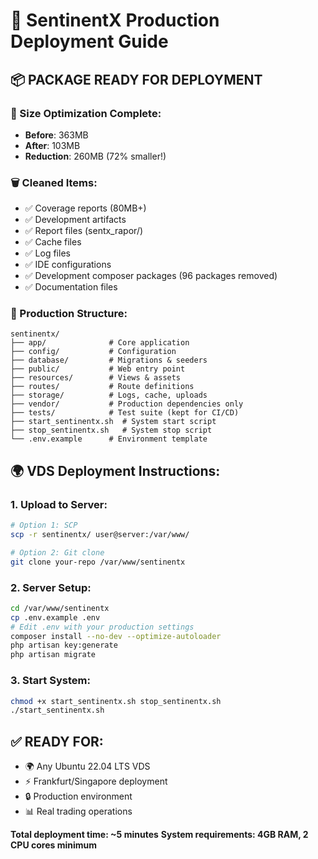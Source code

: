 # 🚀 SentinentX Production Deployment Guide

## 📦 PACKAGE READY FOR DEPLOYMENT

### 🎯 Size Optimization Complete:
- **Before**: 363MB
- **After**: 103MB  
- **Reduction**: 260MB (72% smaller!) 

### 🗑️ Cleaned Items:
- ✅ Coverage reports (80MB+)
- ✅ Development artifacts 
- ✅ Report files (sentx_rapor/)
- ✅ Cache files
- ✅ Log files
- ✅ IDE configurations
- ✅ Development composer packages (96 packages removed)
- ✅ Documentation files

### 📁 Production Structure:
```
sentinentx/
├── app/              # Core application
├── config/           # Configuration
├── database/         # Migrations & seeders
├── public/           # Web entry point
├── resources/        # Views & assets
├── routes/           # Route definitions
├── storage/          # Logs, cache, uploads
├── vendor/           # Production dependencies only
├── tests/            # Test suite (kept for CI/CD)
├── start_sentinentx.sh  # System start script
├── stop_sentinentx.sh   # System stop script
└── .env.example      # Environment template
```

## 🌍 VDS Deployment Instructions:

### 1. Upload to Server:
```bash
# Option 1: SCP
scp -r sentinentx/ user@server:/var/www/

# Option 2: Git clone
git clone your-repo /var/www/sentinentx
```

### 2. Server Setup:
```bash
cd /var/www/sentinentx
cp .env.example .env
# Edit .env with your production settings
composer install --no-dev --optimize-autoloader
php artisan key:generate
php artisan migrate
```

### 3. Start System:
```bash
chmod +x start_sentinentx.sh stop_sentinentx.sh
./start_sentinentx.sh
```

## ✅ READY FOR:
- 🌍 Any Ubuntu 22.04 LTS VDS
- ⚡ Frankfurt/Singapore deployment
- 🔒 Production environment
- 📊 Real trading operations

**Total deployment time: ~5 minutes**
**System requirements: 4GB RAM, 2 CPU cores minimum**

